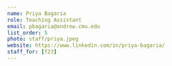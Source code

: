 ```yaml
---
name: Priya Bagaria
role: Teaching Assistant
email: pbagaria@andrew.cmu.edu
list_order: 5
photo: staff/priya.jpeg
website: https://www.linkedin.com/in/priya-bagaria/
staff_for: [f23]
---
```


